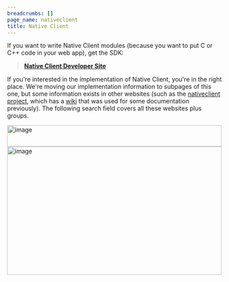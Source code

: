 ```yaml
---
breadcrumbs: []
page_name: nativeclient
title: Native Client
---
```


If you want to write Native Client modules (because you want to put C or C++
code in your web app), get the SDK:

> [**Native Client Developer Site**](http://gonacl.com)

If you're interested in the implementation of Native Client, you're in the right
place. We're moving our implementation information to subpages of this one, but
some information exists in other websites (such as the [nativeclient
project](http://code.google.com/p/nativeclient/), which has a
[wiki](http://code.google.com/p/nativeclient/wiki/) that was used for some
documentation previously). The following search field covers all these websites
plus groups.

<img alt="image" src="http://www.google.com/chart" height=50 width=500>

<img alt="image" src="http://www.google.com/chart" height=300 width=500>